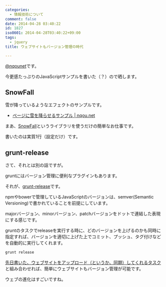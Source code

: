 ```yaml
---
categories:
  - 情報技術について
comment: false
date: 2014-04-28 03:40:22
id: 1827
iso8601: 2014-04-28T03:40:22+09:00
tags:
  - jquery
title: ウェブサイトもバージョン管理の時代

---
```


<p><a href="https://twitter.com/nqounet">@nqounet</a>です。</p>

<p>今更感たっぷりのJavaScriptサンプルを書いた（？）ので晒します。</p>



<h2>SnowFall</h2>

<p>雪が降っているようなエフェクトのサンプルです。</p>

<ul>
<li><a href="http://www.nqou.net/snow.html">ページに雪を降らせるサンプル | nqou.net</a></li>
</ul>

<p>まあ、<a href="https://github.com/loktar00/JQuery-Snowfall">SnowFall</a>というライブラリを使うだけの簡単なお仕事です。</p>

<p>書いたのは実質1行（設定だけ）です。</p>

<h2>grunt-release</h2>

<p>さて、それとは別の話ですが。</p>

<p>gruntにはバージョン管理に便利なプラグインもあります。</p>

<p>それが、<a href="https://github.com/geddski/grunt-release">grunt-release</a>です。</p>

<p>npmやbowerで管理しているJavaScriptのバージョンは、semver(Semantic Versioning)で書かれていることを前提にしています。</p>

<p>majorバージョン、minorバージョン、patchバージョンをドットで連結した表現にする感じです。</p>

<p>gruntのタスクでreleaseを実行する時に、どのバージョンを上げるのかも同時に指定すれば、バージョンを適切に上げた上でコミット、プッシュ、タグ付けなどを自動的に実行してくれます。</p>

```bash
grunt release
```

<p><a href="http://www.nqou.net/2014/03/21/171931" title="Yeoman（yo + grunt + bower）を始めてみてわかったこと">先日書いた、ウェブサイトをアップロード（というか、同期）してくれるタスク</a>と組み合わせれば、簡単にウェブサイトもバージョン管理が可能です。</p>

<p>ウェブの進化はすごいですね。</p>
    	